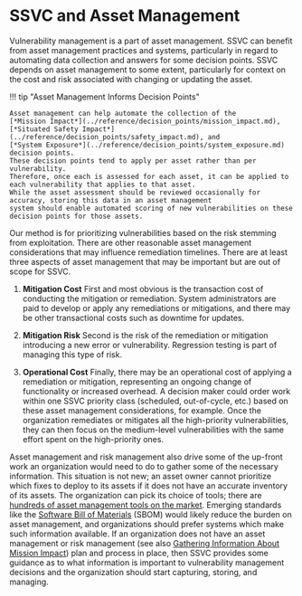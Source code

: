 # SSVC and Asset Management

Vulnerability management is a part of asset management.
SSVC can benefit from asset management practices and systems, particularly in regard to automating data collection and answers for some decision points.
SSVC depends on asset management to some extent, particularly for context on the cost and risk associated with changing or updating the asset.

!!! tip "Asset Management Informs Decision Points"

    Asset management can help automate the collection of the 
    [*Mission Impact*](../reference/decision_points/mission_impact.md), 
    [*Situated Safety Impact*](../reference/decision_points/safety_impact.md), and
    [*System Exposure*](../reference/decision_points/system_exposure.md) decision points.
    These decision points tend to apply per asset rather than per vulnerability.
    Therefore, once each is assessed for each asset, it can be applied to each vulnerability that applies to that asset.
    While the asset assessment should be reviewed occasionally for accuracy, storing this data in an asset management 
    system should enable automated scoring of new vulnerabilities on these decision points for those assets.

Our method is for prioritizing vulnerabilities based on the risk stemming from exploitation.
There are other reasonable asset management considerations that may influence remediation timelines.
There are at least three aspects of asset management that may be important but are out of scope for SSVC.

1. **Mitigation Cost** First and most obvious is the transaction cost of conducting the mitigation or remediation.
System administrators are paid to develop or apply any remediations or mitigations, and there may be other transactional costs such as downtime for updates.

2. **Mitigation Risk** Second is the risk of the remediation or mitigation introducing a new error or vulnerability.
Regression testing is part of managing this type of risk.

3. **Operational Cost** Finally, there may be an operational cost of applying a remediation or mitigation, representing an ongoing change of functionality or increased overhead.
A decision maker could order work within one SSVC priority class (scheduled, out-of-cycle, etc.) based on these asset management considerations, for example.
Once the organization remediates or mitigates all the high-priority vulnerabilities, they can then focus on the medium-level vulnerabilities with the same effort spent on the high-priority ones.

Asset management and risk management also drive some of the up-front work an organization would need to do to gather some of the necessary information.
This situation is not new; an asset owner cannot prioritize which fixes to deploy to its assets if it does not have an accurate inventory of its assets.
The organization can pick its choice of tools; there are [hundreds of asset management tools on the market](https://www.capterra.com/it-asset-management-software/).
Emerging standards like the [Software Bill of Materials](https://www.cisa.gov/sbom) (SBOM) would likely reduce the burden on asset management, and organizations should prefer systems which make such information available.
If an organization does not have an asset management or risk management
(see also [Gathering Information About Mission Impact](../reference/decision_points/mission_impact.md))
plan and process in place, then SSVC provides some guidance as to what information is important to vulnerability
management decisions and the organization should start capturing, storing, and managing.

